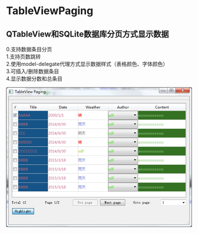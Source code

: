 # TableViewPaging
<h2>QTableView和SQLite数据库分页方式显示数据</h2>
0.支持数据条目分页<br/>
1.支持页数跳转<br/>
2.使用model-delegate代理方式显示数据样式（表格颜色、字体颜色）<br/>
3.可插入/删除数据条目<br/>
4.显示数据分数和总条目<br/>

![screenshot](https://github.com/Qt-Widgets/QTableView-QTableWidget-Paging/blob/master/screenshot.jpg)
